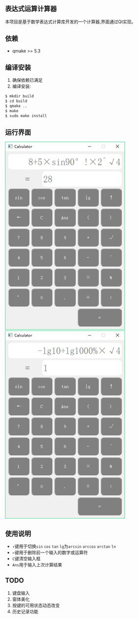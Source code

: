 ## 表达式运算计算器
本项目是基于数学表达式计算库开发的一个计算器,界面通过Qt实现。
## 依赖
* qmake >= 5.3

## 编译安装
1. 确保依赖已满足
2. 编译安装:
```
$ mkdir build
$ cd build
$ qmake ..
$ make
$ sudo make install
```

## 运行界面
![](https://github.com/Zix777/Complex-mathematical-expressions/blob/master/screenshot/sp20161010_212107.png)![](https://github.com/Zix777/Complex-mathematical-expressions/blob/master/screenshot/sp20161010_214051.png)

## 使用说明
- `↑`键用于切换`sin` `cos` `tan` `lg`为`arcsin` `arccos` `arctan` `ln`
- `←`键用于删除前一个输入的数字或运算符
- `C`键清空输入框
- `Ans`用于输入上次计算结果

## TODO
1. 键盘输入
2. 窗体美化
3. 按键的可用状态动态改变
4. 历史记录功能
